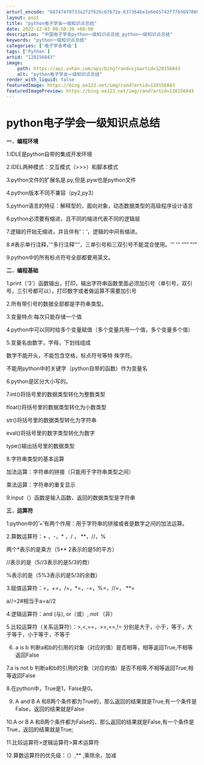 ```yaml
---
arturl_encode: "68747470733a2f2f626c6f672e:6373646e2e6e65742f77656978696e5f34353139323735342f:61727469636c652f64657461696c732f313238313536383433"
layout: post
title: "python电子学会一级知识点总结"
date: 2022-12-03 00:50:39 +08:00
description: "中国电子学会python一级知识点总结_python一级知识点总结"
keywords: "python一级知识点总结"
categories: ['电子学会考级']
tags: ['Python']
artid: "128156843"
image:
    path: https://api.vvhan.com/api/bing?rand=sj&artid=128156843
    alt: "python电子学会一级知识点总结"
render_with_liquid: false
featuredImage: https://bing.ee123.net/img/rand?artid=128156843
featuredImagePreview: https://bing.ee123.net/img/rand?artid=128156843
---
```


# python电子学会一级知识点总结

**一．编程环境**
  
1.IDLE是python自带的集成开发环境
  
2.IDEL两种模式：交互模式（>>>）和脚本模式
  
3.python文件的扩展名是.py,但是.pyw也是python文件
  
4.python版本不同不兼容（py2,py3）
  
5.python语言的特征：解释型的，面向对象，动态数据类型的高级程序设计语言
  
6.python必须要有缩进，且不同的缩进代表不同的逻辑层
  
7.逻辑的开始无缩进，并且伴有’：‘，逻辑的中间有缩进。
  
8.#表示单行注释，’‘’多行注释‘’‘’，三单引号和三双引号不能混合使用。‘’‘ ’‘’ “”“ ”“”
  
9.python中的所有标点符号全部都要用英文。

**二．编程基础**
  
1.print（‘3’）函数输出，打印，输出字符串函数里面必须加引号（单引号，双引号，三引号都可以），打印数字或者做运算不需要加引号
  
2.所有带引号的数据全部都是字符串类型。
  
3.变量特点:每次只能存储一个值
  
4.python中可以同时给多个变量赋值（多个变量共用一个值，多个变量多个值）
  
5.变量名由数字，字母，下划线组成
  
数字不能开头，不能包含空格，标点符号等特 殊字符。
  
不能用python中的关键字（python自带的函数）作为变量名
  
6.python是区分大小写的。
  
7.int()将括号里的数据类型转化为整数类型
  
float()将括号里的数据类型转化为小数类型
  
str()将括号里的数据类型转化为字符串
  
eval()将括号里的数字类型转化为数字
  
type()输出括号里的数据类型
  
8.字符串类型的基本运算
  
加法运算：字符串的拼接（只能用于字符串类型之间）
  
乘法运算：字符串的重复显示
  
9.input（）函数是输入函数，返回的数据类型是字符串

**三．运算符**
  
1.python中的’+’有两个作用：用于字符串的拼接或者是数字之间的加法运算。
  
2.算数运算符：+ ，-，* ，/ ，
**，//，%
  
两个*表示的是乘方（5**
2表示的是5的平方）
  
//表示的是（5//3表示的是5/3的商）
  
%表示的是（5%3表示的是5/3的余数）
  
3.赋值运算符：=，+=，/=，*=，-=，%=，//=，
**=
  
a//=2#相当于a=a//2
  
4.逻辑运算符：and (与), or（或）, not （非）
  
5.比较运算符（关系运算符）：>,<,==，>=,<=,!= 分别是大于，小于，等于，大于等于，小于等于，不等于
  
6. a is b 判断a和b的引用的对象（对应的值）是否相等，相等返回True,不相等返回False
  
7.a is not b 判断a和b的引用的对象（对应的值）是否不相等,不相等返回True,相等返回False
  
8.在python中，True是1，False是0。
  
9. A and B A 和B两个条件都为True的，那么返回的结果就是True,有一个条件是False，返回的结果就是False
  
10.A or B A 和B两个条件都为False的，那么返回的结果就是False,有一个条件是True，返回的结果就是True;
  
11.比较运算符>逻辑运算符>算术运算符
  
12.算数运算符的优先级：（）,**
,乘除余，加减